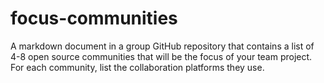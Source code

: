 # focus-communities
A markdown document in a group GitHub repository that contains a list of 4-8 open source communities that will be the focus of your team project. For each community, list the collaboration platforms they use.
